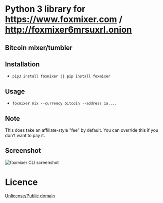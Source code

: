 # Python 3 library for https://www.foxmixer.com / http://foxmixer6mrsuxrl.onion
## Bitcoin mixer/tumbler

## Installation

* `pip3 install foxmixer || pip install foxmixer`

## Usage

* `foxmixer mix --currency bitcoin --address 1a....`

## Note

This does take an affiliate-style "fee" by default. You can override this if you don't want to pay it.

## Screenshot

![foxmixer CLI screenshot](https://pic8.co/sh/bJtKdm.png)

# Licence

[Unlicense/Public domain](LICENSE.txt)
